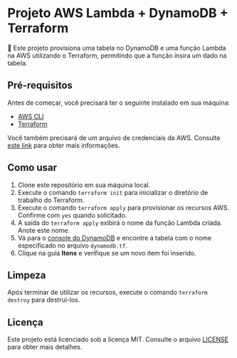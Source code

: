 # Projeto AWS Lambda + DynamoDB + Terraform

🚀 Este projeto provisiona uma tabela no DynamoDB e uma função Lambda na AWS utilizando o Terraform, permitindo que a função insira um dado na tabela.

## Pré-requisitos

Antes de começar, você precisará ter o seguinte instalado em sua máquina:

- [AWS CLI](https://aws.amazon.com/cli/)
- [Terraform](https://www.terraform.io/downloads.html)

Você também precisará de um arquivo de credenciais da AWS. Consulte [este link](https://docs.aws.amazon.com/cli/latest/userguide/cli-configure-files.html) para obter mais informações.

## Como usar

1. Clone este repositório em sua máquina local.
2. Execute o comando `terraform init` para inicializar o diretório de trabalho do Terraform.
3. Execute o comando `terraform apply` para provisionar os recursos AWS. Confirme com `yes` quando solicitado.
4. A saída do `terraform apply` exibirá o nome da função Lambda criada. Anote este nome.
5. Vá para o [console do DynamoDB](https://console.aws.amazon.com/dynamodb/) e encontre a tabela com o nome especificado no arquivo `dynamodb.tf`.
6. Clique na guia **Itens** e verifique se um novo item foi inserido.

## Limpeza

Após terminar de utilizar os recursos, execute o comando `terraform destroy` para destruí-los.

## Licença

Este projeto está licenciado sob a licença MIT. Consulte o arquivo [LICENSE](LICENSE) para obter mais detalhes.